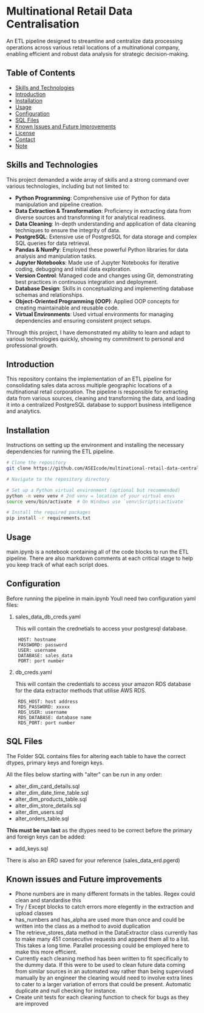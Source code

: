# Multinational Retail Data Centralisation

An ETL pipeline designed to streamline and centralize data processing operations across various retail locations of a multinational company, enabling efficient and robust data analysis for strategic decision-making.

## Table of Contents
- [Skills and Technologies](#skills-and-technologies)
- [Introduction](#introduction)
- [Installation](#installation)
- [Usage](#usage)
- [Configuration](#configuration)
- [SQL Files](#sql-files)
- [Known Issues and Future Improvements](#known-issues-and-future-improvements)
- [License](#license)
- [Contact](#contact)
- [Note](#note)

## Skills and Technologies

This project demanded a wide array of skills and a strong command over various technologies, including but not limited to:

- **Python Programming**: Comprehensive use of Python for data manipulation and pipeline creation.
- **Data Extraction & Transformation**: Proficiency in extracting data from diverse sources and transforming it for analytical readiness.
- **Data Cleaning**: In-depth understanding and application of data cleaning techniques to ensure the integrity of data.
- **PostgreSQL**: Extensive use of PostgreSQL for data storage and complex SQL queries for data retrieval.
- **Pandas & NumPy**: Employed these powerful Python libraries for data analysis and manipulation tasks.
- **Jupyter Notebooks**: Made use of Jupyter Notebooks for iterative coding, debugging and initial data exploration.
- **Version Control**: Managed code and changes using Git, demonstrating best practices in continuous integration and deployment.
- **Database Design**: Skills in conceptualizing and implementing database schemas and relationships.
- **Object-Oriented Programming (OOP)**: Applied OOP concepts for creating maintainable and reusable code.
- **Virtual Environments**: Used virtual environments for managing dependencies and ensuring consistent project setups.

Through this project, I have demonstrated my ability to learn and adapt to various technologies quickly, showing my commitment to personal and professional growth.

## Introduction

This repository contains the implementation of an ETL pipeline for consolidating sales data across multiple geographic locations of a multinational retail corporation. The pipeline is responsible for extracting data from various sources, cleaning and transforming the data, and loading it into a centralized PostgreSQL database to support business intelligence and analytics.

## Installation

Instructions on setting up the environment and installing the necessary dependencies for running the ETL pipeline.

```bash
# Clone the repository
git clone https://github.com/ASEIcode/multinational-retail-data-centralisation.git

# Navigate to the repository directory

# Set up a Python virtual environment (optional but recommended)
python -m venv venv # 2nd venv = location of your virtual envs
source venv/bin/activate  # On Windows use `venv\Scripts\activate`

# Install the required packages
pip install -r requirements.txt
```
## Usage

main.ipynb is a notebook containing all of the code blocks to run the ETL pipeline. There are also markdown comments at each critical stage to help you keep track of what each script does.

## Configuration

Before running the pipeline in main.ipynb Youll need two configuration yaml files:

1. sales_data_db_creds.yaml

    This will contain the crednetials to access your postgresql database.

        HOST: hostname
        PASSWORD: password
        USER: username
        DATABASE: sales_data
        PORT: port number

2. db_creds.yaml

    This will contain the credentials to access your amazon RDS database for the data extractor methods that utilise AWS RDS.

        RDS_HOST: host address
        RDS_PASSWORD: xxxxx
        RDS_USER: username
        RDS_DATABASE: database name
        RDS_PORT: port number

## SQL Files

The Folder SQL contains files for altering each table to have the correct dtypes, primary keys and foreign keys.

All the files below starting with "alter" can be run in any order:
- alter_dim_card_details.sql
- alter_dim_date_time_table.sql
- alter_dim_products_table.sql
- alter_dim_store_details.sql
- alter_dim_users.sql
- alter_orders_table.sql

**This must be run last** as the dtypes need to be correct before the primary and foreign keys can be added:
- add_keys.sql

There is also an ERD saved for your reference (sales_data_erd.pgerd)


## Known issues and Future improvements

- Phone numbers are in many different formats in the tables. Regex could clean and standardise this
- Try / Except blocks to catch errors more elegently in the extraction and upload classes
- has_numbers and has_alpha are used more than once and could be written into the class as a method to avoid duplication
- The retrieve_stores_data method in the DataExtractor class currently has to make many 451 consecutive requests and append them all to a list. This takes a long time. Parallel processing could be employed here to make this more efficient.
- Currently each cleaning method has been written to fit specifically to the dummy data. If this were to be used to clean future data coming from similar sources in an automated way rather than being supervised manually by an engineer the cleaning would need to involve extra lines to cater to a larger variation of errors that could be present. Automatic duplicate and null checking for instance.
- Create unit tests for each cleaning function to check for bugs as they are improved